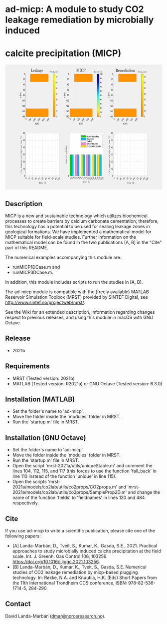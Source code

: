 # ad-micp: A module to study CO2 leakage remediation by microbially induced
# calcite precipitation (MICP)

<img src="micp-gif.gif" width="800" height="400">

## Description
MICP is a new and sustainable technology which utilizes biochemical
processes to create barriers by calcium carbonate cementation; therefore,
this technology has a potential to be used for sealing leakage zones in
geological formations. We have implemented a mathematical model for MICP
suitable for field-scale studies. Further information on the mathematical
model can be found in the two publications [A, B] in the "Cite" part of
this README.

The numerical examples accompanying this module are:
* runMICP1DCase.m and
* runMICP3DCase.m.

In addition, this module includes scripts to run the studies in [A, B].

The ad-micp module is compatible with the (freely available) MATLAB
Reservoir Simulation Toolbox (MRST) provided by SINTEF Digital, see
http://www.sintef.no/projectweb/mrst/.

See the Wiki for an extended description, information regarding changes
respect to previous releases, and using this module in macOS with GNU
Octave.

## Release
* 2021b

## Requirements
* MRST (Tested version: 2021b)
* MATLAB (Tested version: R2021a) or GNU Octave (Tested version: 6.3.0)

## Installation (MATLAB)
* Set the folder's name to 'ad-micp'.
* Move the folder inside the 'modules' folder in MRST.
* Run the 'startup.m' file in MRST.

## Installation (GNU Octave)
* Set the folder's name to 'ad-micp'.
* Move the folder inside the 'modules' folder in MRST.
* Run the 'startup.m' file in MRST.
* Open the script 'mrst-2021a/utils/uniqueStable.m' and comment the lines
104, 112, 115, and 117 (this forces to use the function 'fall_back' in
line 110 instead of the function 'unique' in line 115).
* Open the scripts 'mrst-2021a/models/co2lab/utils/co2props/CO2props.m' and
'mrst-2021a/models/co2lab/utils/co2props/SampleProp2D.m' and change the
name of the function 'fields' to 'fieldnames' in lines 120 and 484
respectively.

## Cite
If you use ad-micp to write a scientific publication, please cite one of
the following papers:
* [A] Landa-Marbán, D., Tveit, S., Kumar, K., Gasda, S.E., 2021.
Practical approaches to study microbially induced calcite precipitation
at the field scale. Int. J. Greenh. Gas Control 106, 103256.
https://doi.org/10.1016/j.ijggc.2021.103256.
* [B] Landa-Marbán, D., Kumar, K., Tveit, S., Gasda, S.E.
Numerical studies of CO2 leakage remediation by micp-based plugging
technology. In: Røkke, N.A. and Knuutila, H.K. (Eds) Short Papers from the
11th International Trondheim CCS conference, ISBN: 978-82-536-1714-5,
284-290.

## Contact
David Landa-Marbán (dmar@norceresearch.no).
